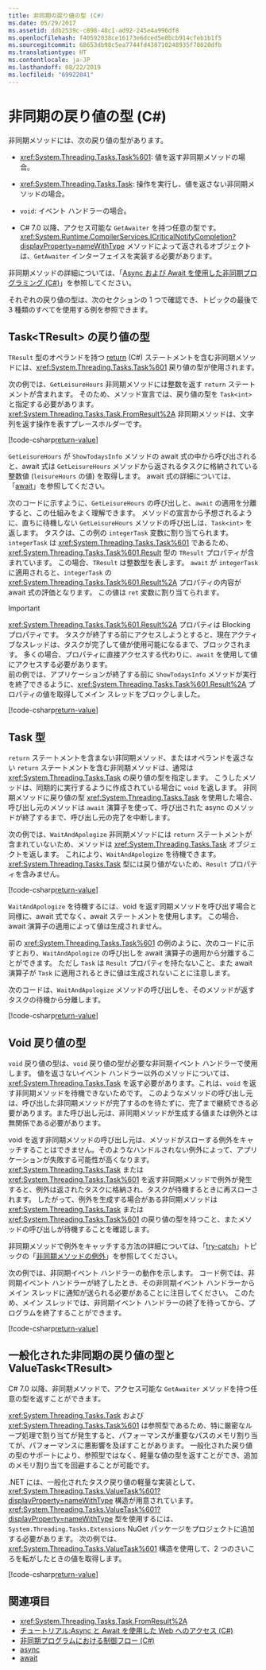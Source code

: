 ```yaml
---
title: 非同期の戻り値の型 (C#)
ms.date: 05/29/2017
ms.assetid: ddb2539c-c898-48c1-ad92-245e4a996df8
ms.openlocfilehash: f40592038ce16173e6dced5e8bcb914cfeb1b1f5
ms.sourcegitcommit: 68653db98c5ea7744fd438710248935f70020dfb
ms.translationtype: HT
ms.contentlocale: ja-JP
ms.lasthandoff: 08/22/2019
ms.locfileid: "69922041"
---
```

# <a name="async-return-types-c"></a>非同期の戻り値の型 (C#)
非同期メソッドには、次の戻り値の型があります。

- <xref:System.Threading.Tasks.Task%601>: 値を返す非同期メソッドの場合。 
 
- <xref:System.Threading.Tasks.Task>: 操作を実行し、値を返さない非同期メソッドの場合。

- `void`: イベント ハンドラーの場合。 

- C# 7.0 以降、アクセス可能な `GetAwaiter` を持つ任意の型です。 <xref:System.Runtime.CompilerServices.ICriticalNotifyCompletion?displayProperty=nameWithType> メソッドによって返されるオブジェクトは、`GetAwaiter` インターフェイスを実装する必要があります。
  
非同期メソッドの詳細については、「[Async および Await を使用した非同期プログラミング (C#)](./index.md)」を参照してください。  
  
それぞれの戻り値の型は、次のセクションの 1 つで確認でき、トピックの最後で 3 種類のすべてを使用する例を参照できます。  
  
## <a name="BKMK_TaskTReturnType"></a> Task\<TResult\> の戻り値の型  
`TResult` 型のオペランドを持つ [return](../../../language-reference/keywords/return.md) (C#) ステートメントを含む非同期メソッドには、<xref:System.Threading.Tasks.Task%601> 戻り値の型が使用されます。  
  
次の例では、`GetLeisureHours` 非同期メソッドには整数を返す `return` ステートメントが含まれます。 そのため、メソッド宣言では、戻り値の型を `Task<int>` と指定する必要があります。  <xref:System.Threading.Tasks.Task.FromResult%2A> 非同期メソッドは、文字列を返す操作を表すプレースホルダーです。
  
[!code-csharp[return-value](../../../../../samples/snippets/csharp/programming-guide/async/async-returns1.cs)]

`GetLeisureHours` が `ShowTodaysInfo` メソッドの await 式の中から呼び出されると、await 式は `GetLeisureHours` メソッドから返されるタスクに格納されている整数値 (`leisureHours` の値) を取得します。 await 式の詳細については、「[await](../../../language-reference/keywords/await.md)」を参照してください。  
  
次のコードに示すように、`GetLeisureHours` の呼び出しと、`await` の適用を分離すると、この仕組みをよく理解できます。 メソッドの宣言から予想されるように、直ちに待機しない `GetLeisureHours` メソッドの呼び出しは、`Task<int>` を返します。 タスクは、この例の `integerTask` 変数に割り当てられます。 `integerTask` は <xref:System.Threading.Tasks.Task%601> であるため、<xref:System.Threading.Tasks.Task%601.Result> 型の `TResult` プロパティが含まれています。 この場合、`TResult` は整数型を表します。 `await` が `integerTask` に適用されると、`integerTask` の <xref:System.Threading.Tasks.Task%601.Result%2A> プロパティの内容が await 式の評価となります。 この値は `ret` 変数に割り当てられます。  
  
> [!IMPORTANT]
> <xref:System.Threading.Tasks.Task%601.Result%2A> プロパティは Blocking プロパティです。 タスクが終了する前にアクセスしようとすると、現在アクティブなスレッドは、タスクが完了して値が使用可能になるまで、ブロックされます。 多くの場合、プロパティに直接アクセスする代わりに、`await` を使用して値にアクセスする必要があります。 <br/> 前の例では、アプリケーションが終了する前に `ShowTodaysInfo` メソッドが実行を終了できるように、<xref:System.Threading.Tasks.Task%601.Result%2A> プロパティの値を取得してメイン スレッドをブロックしました。  

[!code-csharp[return-value](../../../../../samples/snippets/csharp/programming-guide/async/async-returns1a.cs#1)]
  
## <a name="BKMK_TaskReturnType"></a>Task 型  
`return` ステートメントを含まない非同期メソッド、またはオペランドを返さない `return` ステートメントを含む非同期メソッドは、通常は <xref:System.Threading.Tasks.Task> の戻り値の型を指定します。 こうしたメソッドは、同期的に実行するように作成されている場合に `void` を返します。 非同期メソッドに戻り値の型 <xref:System.Threading.Tasks.Task> を使用した場合、呼び出し元のメソッドは `await` 演算子を使って、呼び出された async のメソッドが終了するまで、呼び出し元の完了を中断します。  
  
次の例では、`WaitAndApologize` 非同期メソッドには `return` ステートメントが含まれていないため、メソッドは <xref:System.Threading.Tasks.Task> オブジェクトを返します。 これにより、`WaitAndApologize` を待機できます。 <xref:System.Threading.Tasks.Task> 型には戻り値がないため、`Result` プロパティを含みません。  

[!code-csharp[return-value](../../../../../samples/snippets/csharp/programming-guide/async/async-returns2.cs)]  
  
`WaitAndApologize` を待機するには、void を返す同期メソッドを呼び出す場合と同様に、await 式でなく、await ステートメントを使用します。 この場合、await 演算子の適用によって値は生成されません。  
  
前の <xref:System.Threading.Tasks.Task%601> の例のように、次のコードに示すとおり、`WaitAndApologize` の呼び出しを await 演算子の適用から分離することができます。 ただし `Task` は `Result` プロパティを持たないこと、また await 演算子が `Task` に適用されるときに値は生成されないことに注意します。  
  
次のコードは、`WaitAndApologize` メソッドの呼び出しを、そのメソッドが返すタスクの待機から分離します。  
 
[!code-csharp[return-value](../../../../../samples/snippets/csharp/programming-guide/async/async-returns2a.cs#1)]  
 
## <a name="BKMK_VoidReturnType"></a> Void 戻り値の型

`void` 戻り値の型は、`void` 戻り値の型が必要な非同期イベント ハンドラーで使用します。 値を返さないイベント ハンドラー以外のメソッドについては、<xref:System.Threading.Tasks.Task> を返す必要があります。これは、`void` を返す非同期メソッドを待機できないためです。 このようなメソッドの呼び出し元は、呼び出した非同期メソッドが完了するのを待たずに、完了まで継続できる必要があります。また呼び出し元は、非同期メソッドが生成する値または例外とは無関係である必要があります。  
  
void を返す非同期メソッドの呼び出し元は、メソッドがスローする例外をキャッチすることはできません。そのようなハンドルされない例外によって、アプリケーションが失敗する可能性が高くなります。 <xref:System.Threading.Tasks.Task> または <xref:System.Threading.Tasks.Task%601> を返す非同期メソッドで例外が発生すると、例外は返されたタスクに格納され、タスクが待機するときに再スローされます。 したがって、例外を生成する場合がある非同期メソッドは <xref:System.Threading.Tasks.Task> または <xref:System.Threading.Tasks.Task%601> の戻り値の型を持つこと、またメソッドの呼び出しが待機することを確認します。  
  
非同期メソッドで例外をキャッチする方法の詳細については、「[try-catch](../../../language-reference/keywords/try-catch.md)」トピックの「[非同期メソッドの例外](../../../language-reference/keywords/try-catch.md#exceptions-in-async-methods)」を参照してください。  
  
次の例では、非同期イベント ハンドラーの動作を示します。 コード例では、非同期イベント ハンドラーが終了したとき、その非同期イベント ハンドラーからメイン スレッドに通知が送られる必要があることに注目してください。 このため、メイン スレッドでは、非同期イベント ハンドラーの終了を待ってから、プログラムを終了することができます。
 
[!code-csharp[return-value](../../../../../samples/snippets/csharp/programming-guide/async/async-returns3.cs)]  
 
## <a name="generalized-async-return-types-and-valuetasktresult"></a>一般化された非同期の戻り値の型と ValueTask\<TResult\>

C# 7.0 以降、非同期メソッドで、アクセス可能な `GetAwaiter` メソッドを持つ任意の型を返すことができます。
 
<xref:System.Threading.Tasks.Task> および <xref:System.Threading.Tasks.Task%601> は参照型であるため、特に厳密なループ処理で割り当てが発生すると、パフォーマンスが重要なパスのメモリ割り当てが、パフォーマンスに悪影響を及ぼすことがあります。 一般化された戻り値の型のサポートにより、参照型ではなく、軽量な値の型を返すことができ、追加のメモリ割り当てを回避することが可能です。 

.NET には、一般化されたタスク戻り値の軽量な実装として、<xref:System.Threading.Tasks.ValueTask%601?displayProperty=nameWithType> 構造が用意されています。 <xref:System.Threading.Tasks.ValueTask%601?displayProperty=nameWithType> 型を使用するには、`System.Threading.Tasks.Extensions` NuGet パッケージをプロジェクトに追加する必要があります。 次の例では、<xref:System.Threading.Tasks.ValueTask%601> 構造を使用して、2 つのさいころを転がしたときの値を取得します。 
  
[!code-csharp[return-value](../../../../../samples/snippets/csharp/programming-guide/async/async-valuetask.cs)]

## <a name="see-also"></a>関連項目

- <xref:System.Threading.Tasks.Task.FromResult%2A>
- [チュートリアル:Async と Await を使用した Web へのアクセス (C#)](./walkthrough-accessing-the-web-by-using-async-and-await.md)
- [非同期プログラムにおける制御フロー (C#)](./control-flow-in-async-programs.md)
- [async](../../../language-reference/keywords/async.md)
- [await](../../../language-reference/keywords/await.md)
